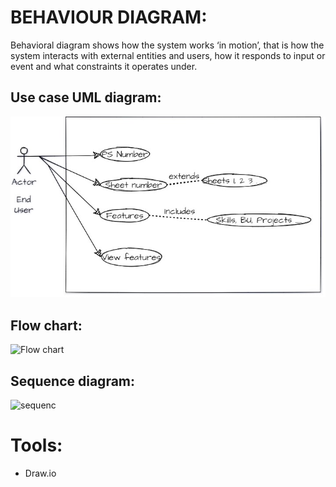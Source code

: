 
# BEHAVIOUR DIAGRAM:
Behavioral diagram shows how the system works ‘in motion’, that is how the system interacts with external entities and users, how it responds to input or event and what constraints it operates under.

## Use case UML diagram:
![usecase](usecase.jpg)


## Flow chart:
![Flow chart](https://user-images.githubusercontent.com/89726153/136704701-49f9c89e-2650-40fe-9445-d57ef6383e7c.jpg)


## Sequence diagram:
![sequenc](https://user-images.githubusercontent.com/63805043/136741566-467d631f-e5d8-408b-a029-71e6b9f2c692.png)


# Tools:
- Draw.io
  
